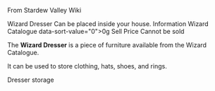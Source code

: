 From Stardew Valley Wiki

Wizard Dresser Can be placed inside your house. Information Wizard Catalogue data-sort-value="0"&gt;0g Sell Price Cannot be sold

The **Wizard Dresser** is a piece of furniture available from the Wizard Catalogue.

It can be used to store clothing, hats, shoes, and rings.

Dresser storage